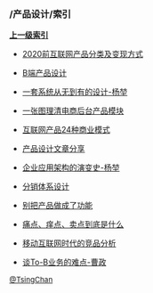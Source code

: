 ### /产品设计/索引


**[上一级索引]()**

- [2020前互联网产品分类及变现方式](/产品设计/2020前互联网产品分类及变现方式)

- [B端产品设计](/产品设计/B端产品设计)

- [一套系统从无到有的设计-杨堃](/产品设计/一套系统从无到有的设计-杨堃)

- [一张图理清电商后台产品模块](/产品设计/一张图理清电商后台产品模块)

- [互联网产品24种商业模式](/产品设计/互联网产品24种商业模式)

- [产品设计文章分享](/产品设计/产品设计文章分享)

- [企业应用架构的演变史-杨堃](/产品设计/企业应用架构的演变史-杨堃)

- [分销体系设计](/产品设计/分销体系设计)

- [别把产品做成了功能](/产品设计/别把产品做成了功能)

- [痛点、痒点、卖点到底是什么](/产品设计/痛点、痒点、卖点到底是什么)

- [移动互联网时代的竞品分析](/产品设计/移动互联网时代的竞品分析)

- [谈To-B业务的难点-曹政](/产品设计/谈To-B业务的难点-曹政)


<font size=2 color='grey'> [@TsingChan](https://github.com/tsingchan) </font>

